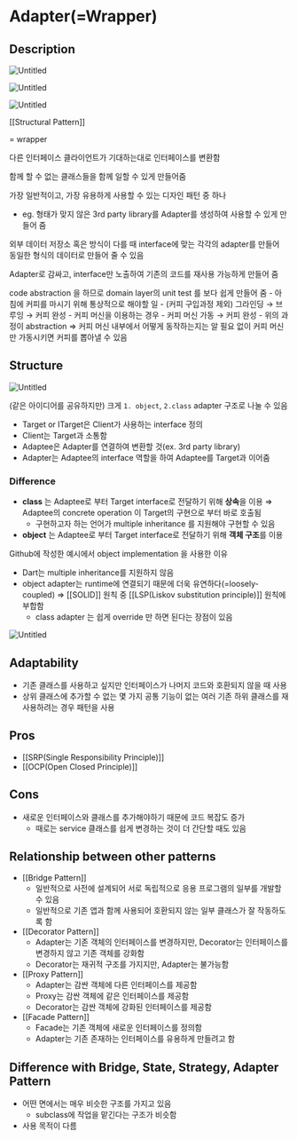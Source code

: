 # Adapter(=Wrapper)

## Description

![Untitled](adapter_overview.png)

![Untitled](Untitled%201.png)

![Untitled](Untitled%202.png)

[[Structural Pattern]]

= wrapper

다른 인터페이스 클라이언트가 기대하는대로 인터페이스를 변환함

함께 할 수 없는 클래스들을 함께 일할 수 있게 만들어줌

가장 일반적이고, 가장 유용하게 사용할 수 있는 디자인 패턴 중 하나

- eg. 형태가 맞지 않은 3rd party library를 Adapter를 생성하여 사용할 수 있게 만들어 줌

외부 데이터 저장소 혹은 방식이 다를 때 interface에 맞는 각각의 adapter를 만들어 동일한 형식의 데이터로 만들어 줄 수 있음

Adapter로 감싸고, interface만 노출하여 기존의 코드를 재사용 가능하게 만들어 줌

code abstraction 을 하므로 domain layer의 unit test 를 보다 쉽게 만들어 줌
    - 아침에 커피를 마시기 위해 통상적으로 해야할 일
        - (커피 구입과정 제외) 그라인딩 → 브루잉 → 커피 완성
    - 커피 머신을 이용하는 경우
        - 커피 머신 가동 → 커피 완성
    - 위의 과정이 abstraction ⇒  커피 머신  내부에서 어떻게 동작하는지는 알 필요 없이 커피 머신만 가동시키면 커피를 뽑아낼 수 있음

## Structure

![Untitled](Untitled%203.png)

(같은 아이디어를 공유하지만) 크게 `1. object`, `2.class` adapter 구조로 나눌 수 있음

- Target or ITarget은 Client가 사용하는 interface 정의
- Client는 Target과 소통함
- Adaptee은 Adapter를 연결하여 변환할 것(ex. 3rd party library)
- Adapter는 Adaptee의 interface 역할을 하여 Adaptee를  Target과 이어줌

### Difference

- **class** 는 Adaptee로 부터 Target interface로 전달하기 위해 **상속**을 이용   ⇒ Adaptee의 concrete operation 이 Target의 구현으로 부터 바로 호출됨
  - 구현하고자 하는 언어가 multiple inheritance 를 지원해야 구현할 수 있음
- **object** 는  Adaptee로 부터 Target interface로 전달하기 위해 **객체 구조**를 이용

Github에 작성한 예시에서 object implementation 을 사용한 이유

- Dart는 multiple inheritance를 지원하지 않음
- object adapter는 runtime에 연결되기 때문에 더욱 유연하다(=loosely-coupled) ⇒ [[SOLID]] 원칙 중 [[LSP(Liskov substitution principle)]] 원칙에 부합함
  - class adapter 는 쉽게 override 만 하면 된다는 장점이 있음

![Untitled](Untitled%204.png)

## Adaptability

- 기존 클래스를 사용하고 싶지만 인터페이스가 나머지 코드와 호환되지 않을 때 사용
- 상위 클래스에 추가할 수 없는 몇 가지 공통 기능이 없는 여러 기존 하위 클래스를 재사용하려는 경우 패턴을 사용

## Pros

- [[SRP(Single Responsibility Principle)]]
- [[OCP(Open Closed Principle)]]

## Cons

- 새로운 인터페이스와 클래스를 추가해야하기 때문에 코드 복잡도 증가
  - 때로는 service 클래스를 쉽게 변경하는 것이 더 간단할 때도 있음

## Relationship between other patterns

- [[Bridge Pattern]]
  - 일반적으로 사전에 설계되어 서로 독립적으로 응용 프로그램의 일부를 개발할 수 있음
  - 일반적으로 기존 앱과 함께 사용되어 호환되지 않는 일부 클래스가 잘 작동하도록 함
- [[Decorator Pattern]]
  - Adapter는 기존 객체의 인터페이스를 변경하지만, Decorator는 인터페이스를 변경하지 않고 기존 객체를 강화함
  - Decorator는 재귀적 구조를 가지지만, Adapter는 불가능함
- [[Proxy Pattern]]
  - Adapter는 감싼 객체에 다른 인터페이스를 제공함
  - Proxy는 감싼 객체에 같은 인터페이스를 제공함
  - Decorator는 감싼 객체에 강화된 인터페이스를 제공함
- [[Facade Pattern]]
  - Facade는 기존 객체에 새로운 인터페이스를 정의함
  - Adapter는 기존 존재하는 인터페이스를 유용하게 만들려고 함

## Difference with Bridge, State, Strategy, Adapter Pattern

- 어떤 면에서는 매우 비슷한 구조를 가지고 있음
  - subclass에 작업을 맡긴다는 구조가 비슷함
- 사용 목적이 다름

